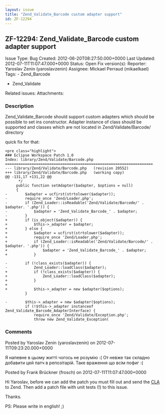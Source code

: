 ```yaml
---
layout: issue
title: "Zend_Validate_Barcode custom adapter support"
id: ZF-12294
---
```


ZF-12294: Zend\_Validate\_Barcode custom adapter support
--------------------------------------------------------

 Issue Type: Bug Created: 2012-06-20T08:27:50.000+0000 Last Updated: 2012-07-11T11:07:47.000+0000 Status: Open Fix version(s): 
 Reporter:  Yaroslav Zenin (yaroslavzenin)  Assignee:  Mickael Perraud (mikaelkael)  Tags: - Zend\_Barcode
- Zend\_Validate
 
 Related issues: 
 Attachments: 
### Description

Zend\_Validate\_Barcode should support custom adapters which should be possible to set ins constructor. Adapter instance of class should be supported and classes which are not located in Zend/Validate/Barcode/ directory

quick fix for that:

 
    <pre class="highlight">
    ### Eclipse Workspace Patch 1.0
    Index: library/Zend/Validate/Barcode.php
    ===================================================================
    --- library/Zend/Validate/Barcode.php   (revision 20552)
    +++ library/Zend/Validate/Barcode.php   (working copy)
    @@ -131,17 +131,22 @@
          */
         public function setAdapter($adapter, $options = null)
         {
    -        $adapter = ucfirst(strtolower($adapter));
    -        require_once 'Zend/Loader.php';
    -        if (Zend_Loader::isReadable('Zend/Validate/Barcode/' . $adapter. '.php')) {
    -            $adapter = 'Zend_Validate_Barcode_' . $adapter;
    -        }
    +        if (is_object($adapter)) {
    +            $this->_adapter = $adapter;
    +        } else {
    +            $adapter = ucfirst(strtolower($adapter));
    +            require_once 'Zend/Loader.php';
    +            if (Zend_Loader::isReadable('Zend/Validate/Barcode/' . $adapter. '.php')) {
    +                $adapter = 'Zend_Validate_Barcode_' . $adapter;
    +            }
     
    -        if (!class_exists($adapter)) {
    -            Zend_Loader::loadClass($adapter);
    +            if (!class_exists($adapter)) {
    +                Zend_Loader::loadClass($adapter);
    +            }
    +
    +            $this->_adapter = new $adapter($options);
             }
     
    -        $this->_adapter = new $adapter($options);
             if (!$this->_adapter instanceof Zend_Validate_Barcode_AdapterInterface) {
                 require_once 'Zend/Validate/Exception.php';
                 throw new Zend_Validate_Exception(


 

 

### Comments

Posted by Yaroslav Zenin (yaroslavzenin) on 2012-07-11T09:23:20.000+0000

Я напевне в цьому житті чогось не розумію :( От невже так складно добавити цей патч в репозітарій. Таке враження що всім пофиг :(

 

 

Posted by Frank Brückner (frosch) on 2012-07-11T11:07:47.000+0000

Hi Yaroslav, before we can add the patch you must fill out and send the [CLA](http://framework.zend.com/cla) to Zend. Then add a patch file with unit tests (!) to this issue.

Thanks.

PS: Please write in english! ;)

 

 